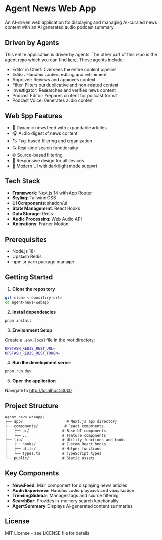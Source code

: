 # Agent News Web App

An AI-driven web application for displaying and managing AI-curated news content with an AI generated audio podcast summary.

## Driven by Agents

This entire application is driven by agents. The other part of this repo is the agent repo 
which you can find [here](https://github.com/agentuity/agentuity-news-swarm). These agents include:

- Editor in Chief: Oversees the entire content pipeline
- Editor: Handles content editing and refinement
- Approver: Reviews and approves content
- Filter: Filters our duplicative and non-related content
- Investigator: Researches and verifies news content
- Podcast Editor: Prepares content for podcast format
- Podcast Voice: Generates audio content

## Web Spp Features

- 📰 Dynamic news feed with expandable articles
- 🎧 Audio digest of news content
- 🏷️ Tag-based filtering and organization
- 🔍 Real-time search functionality
- 🌐 Source-based filtering
- 📱 Responsive design for all devices
- 🎨 Modern UI with dark/light mode support

## Tech Stack

- **Framework**: Next.js 14 with App Router
- **Styling**: Tailwind CSS
- **UI Components**: shadcn/ui
- **State Management**: React Hooks
- **Data Storage**: Redis
- **Audio Processing**: Web Audio API
- **Animations**: Framer Motion

## Prerequisites

- Node.js 18+
- Upstash Redis
- npm or yarn package manager

## Getting Started

1. **Clone the repository**

```bash
git clone <repository-url>
cd agent-news-webapp
```

2. **Install dependencies**

```bash
pnpm install
```

3. **Environment Setup**

Create a `.env.local` file in the root directory:

```bash
UPSTASH_REDIS_REST_URL=
UPSTASH_REDIS_REST_TOKEN=
```

4. **Run the development server**

```bash
pnpm run dev
```

5. **Open the application**
 
Navigate to [http://localhost:3000](http://localhost:3000)

## Project Structure

```txt
agent-news-webapp/
├── app/                    # Next.js app directory
├── components/            # React components
│   ├── ui/               # Base UI components
│   └── ...               # Feature components
├── lib/                  # Utility functions and hooks
│   ├── hooks/            # Custom React hooks
│   ├── utils/            # Helper functions
│   └── types.ts          # TypeScript types
└── public/               # Static assets
```

## Key Components

- **NewsFeed**: Main component for displaying news articles
- **AudioExperience**: Handles audio playback and visualization
- **TrendingSidebar**: Manages tags and source filtering
- **SearchBar**: Provides in-memory search functionality
- **AgentSummary**: Displays AI-generated content summaries

## License

MIT License - see LICENSE file for details
